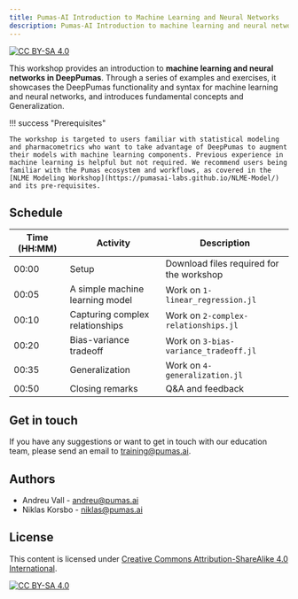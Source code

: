 ```yaml
---
title: Pumas-AI Introduction to Machine Learning and Neural Networks
description: Pumas-AI Introduction to machine learning and neural networks using DeepPumas.
---
```


[![CC BY-SA 4.0](https://img.shields.io/badge/License-CC%20BY--SA%204.0-lightgrey.svg)](http://creativecommons.org/licenses/by-sa/4.0/)

This workshop provides an introduction to **machine learning and neural networks in DeepPumas**. Through a series of examples and exercises, it showcases the DeepPumas functionality and syntax for machine learning and neural networks, and introduces fundamental concepts and Generalization. 

!!! success "Prerequisites"

    The workshop is targeted to users familiar with statistical modeling and pharmacometrics who want to take advantage of DeepPumas to augment their models with machine learning components. Previous experience in machine learning is helpful but not required. We recommend users being familiar with the Pumas ecosystem and workflows, as covered in the [NLME Modeling Workshop](https://pumasai-labs.github.io/NLME-Model/) and its pre-requisites.

## Schedule

| Time (HH:MM) | Activity | Description                              |
| ------------ | -------- | ---------------------------------------- |
| 00:00        | Setup    | Download files required for the workshop |
| 00:05        | A simple machine learning model | Work on `1-linear_regression.jl` |
| 00:10        | Capturing complex relationships | Work on `2-complex-relationships.jl` |
| 00:20        | Bias-variance tradeoff | Work on `3-bias-variance_tradeoff.jl` |
| 00:35        | Generalization | Work on `4-generalization.jl` |
| 00:50        | Closing remarks | Q&A and feedback |

## Get in touch

If you have any suggestions or want to get in touch with our education team,
please send an email to <training@pumas.ai>.

## Authors

- Andreu Vall - <andreu@pumas.ai>
- Niklas Korsbo - <niklas@pumas.ai>

## License

This content is licensed under [Creative Commons Attribution-ShareAlike 4.0 International](http://creativecommons.org/licenses/by-sa/4.0/).

[![CC BY-SA 4.0](https://licensebuttons.net/l/by-sa/4.0/88x31.png)](http://creativecommons.org/licenses/by-sa/4.0/)
